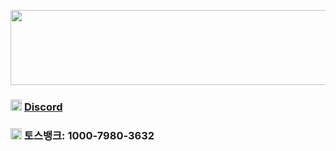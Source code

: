 <img
  src="https://render.gitanimals.org/lines/nillpoe?pet-id=617288434573738327"
  width="600"
  height="120"
/>
  
  
### <img src="https://discord.com/assets/847541504914fd33810e70a0ea73177e.ico" width="18px" height="18px"/>  [Discord](https://discord.com/users/1102166553027432488)
### <img src="https://toss.im/favicon.ico" width="18px" height="18px"/>  토스뱅크: 1000-7980-3632

